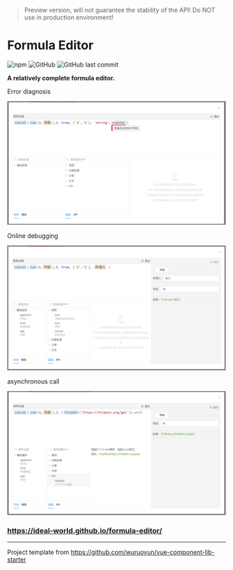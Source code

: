 > Preview version, will not guarantee the stability of the API! Do NOT use in production environment!

# Formula Editor

![npm](https://img.shields.io/npm/v/%40idealworld%2Fformula-editor)
![GitHub](https://img.shields.io/github/license/ideal-world/formula-editor)
![GitHub last commit](https://img.shields.io/github/last-commit/ideal-world/formula-editor)

**A relatively complete formula editor.**


Error diagnosis

![demo-diagnostic.png](demo-diagnostic.png)

Online debugging

![demo-debug.png](demo-debug.png)

asynchronous call

![demo-async.png](demo-async.png)

### https://ideal-world.github.io/formula-editor/

---

Project template from https://github.com/wuruoyun/vue-component-lib-starter
